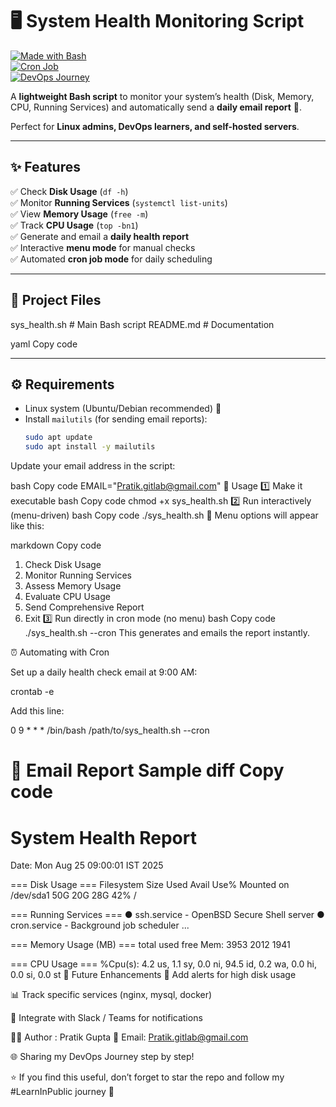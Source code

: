 # 🖥️ System Health Monitoring Script  

[![Made with Bash](https://img.shields.io/badge/Made%20with-Bash-1f425f.svg)](https://www.gnu.org/software/bash/)  
[![Cron Job](https://img.shields.io/badge/Automated-Cron%20Job-blue.svg)](https://en.wikipedia.org/wiki/Cron)  
[![DevOps Journey](https://img.shields.io/badge/DevOps-LearnInPublic-success)](https://linkedin.com)  

A **lightweight Bash script** to monitor your system’s health (Disk, Memory, CPU, Running Services) and automatically send a **daily email report** 📧.  

Perfect for **Linux admins, DevOps learners, and self-hosted servers**.  

---

## ✨ Features
✅ Check **Disk Usage** (`df -h`)  
✅ Monitor **Running Services** (`systemctl list-units`)  
✅ View **Memory Usage** (`free -m`)  
✅ Track **CPU Usage** (`top -bn1`)  
✅ Generate and email a **daily health report**  
✅ Interactive **menu mode** for manual checks  
✅ Automated **cron job mode** for daily scheduling  

---

## 📂 Project Files
sys_health.sh # Main Bash script
README.md # Documentation

yaml
Copy code

---

## ⚙️ Requirements
- Linux system (Ubuntu/Debian recommended) 🐧  
- Install `mailutils` (for sending email reports):  
  ```bash
  sudo apt update
  sudo apt install -y mailutils
Update your email address in the script:

bash
Copy code
EMAIL="Pratik.gitlab@gmail.com"
🚀 Usage
1️⃣ Make it executable
bash
Copy code
chmod +x sys_health.sh
2️⃣ Run interactively (menu-driven)
bash
Copy code
./sys_health.sh
🔸 Menu options will appear like this:

markdown
Copy code
1. Check Disk Usage
2. Monitor Running Services
3. Assess Memory Usage
4. Evaluate CPU Usage
5. Send Comprehensive Report
6. Exit
3️⃣ Run directly in cron mode (no menu)
bash
Copy code
./sys_health.sh --cron
This generates and emails the report instantly.

⏰ Automating with Cron

Set up a daily health check email at 9:00 AM:

crontab -e


Add this line:

0 9 * * * /bin/bash /path/to/sys_health.sh --cron


📧 Email Report Sample
diff
Copy code
=============================
   System Health Report
=============================
Date: Mon Aug 25 09:00:01 IST 2025

=== Disk Usage ===
Filesystem      Size  Used Avail Use% Mounted on
/dev/sda1        50G   20G   28G  42% /

=== Running Services ===
● ssh.service - OpenBSD Secure Shell server
● cron.service - Background job scheduler
...

=== Memory Usage (MB) ===
              total        used        free
Mem:           3953        2012        1941

=== CPU Usage ===
%Cpu(s):  4.2 us,  1.1 sy,  0.0 ni, 94.5 id, 0.2 wa, 0.0 hi, 0.0 si, 0.0 st
🔮 Future Enhancements
🚨 Add alerts for high disk usage

📊 Track specific services (nginx, mysql, docker)

🔔 Integrate with Slack / Teams for notifications


👨‍💻 Author : Pratik Gupta
📧 Email: Pratik.gitlab@gmail.com

🌐 Sharing my DevOps Journey step by step!

⭐ If you find this useful, don’t forget to star the repo and follow my #LearnInPublic journey 🚀
